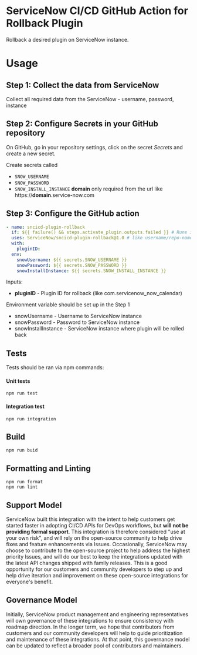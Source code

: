 # ServiceNow CI/CD GitHub Action for Rollback Plugin

Rollback a desired plugin on ServiceNow instance.

# Usage
## Step 1: Collect the data from ServiceNow
Collect all required data from the ServiceNow - username, password, instance
## Step 2: Configure Secrets in your GitHub repository
On GitHub, go in your repository settings, click on the secret _Secrets_ and create a new secret.

Create secrets called 
- `SNOW_USERNAME`
- `SNOW_PASSWORD`
- `SNOW_INSTALL_INSTANCE` **domain** only required from the url like https://**domain**.service-now.com

## Step 3: Configure the GitHub action
```yaml
- name: sncicd-plugin-rollback 
  if: ${{ failure() && steps.activate_plugin.outputs.failed }} # Runs if Activate Plugin step is failed
  uses: ServiceNow/sncicd-plugin-rollback@1.0 # like username/repo-name
  with:
    pluginID: 
  env:
    snowUsername: ${{ secrets.SNOW_USERNAME }}
    snowPassword: ${{ secrets.SNOW_PASSWORD }}
    snowInstallInstance: ${{ secrets.SNOW_INSTALL_INSTANCE }}
```
Inputs:
- **pluginID** - Plugin ID for rollback (like com.servicenow_now_calendar)

Environment variable should be set up in the Step 1
- snowUsername - Username to ServiceNow instance
- snowPassword - Password to ServiceNow instance
- snowInstallInstance - ServiceNow instance where plugin will be rolled back

## Tests

Tests should be ran via npm commands:

#### Unit tests
```shell script
npm run test
```   

#### Integration test
```shell script
npm run integration
```   

## Build

```shell script
npm run buid
```

## Formatting and Linting
```shell script
npm run format
npm run lint
```

## Support Model

ServiceNow built this integration with the intent to help customers get started faster in adopting CI/CD APIs for DevOps workflows, but __will not be providing formal support__. This integration is therefore considered "use at your own risk", and will rely on the open-source community to help drive fixes and feature enhancements via Issues. Occasionally, ServiceNow may choose to contribute to the open-source project to help address the highest priority Issues, and will do our best to keep the integrations updated with the latest API changes shipped with family releases. This is a good opportunity for our customers and community developers to step up and help drive iteration and improvement on these open-source integrations for everyone's benefit. 

## Governance Model

Initially, ServiceNow product management and engineering representatives will own governance of these integrations to ensure consistency with roadmap direction. In the longer term, we hope that contributors from customers and our community developers will help to guide prioritization and maintenance of these integrations. At that point, this governance model can be updated to reflect a broader pool of contributors and maintainers. 
